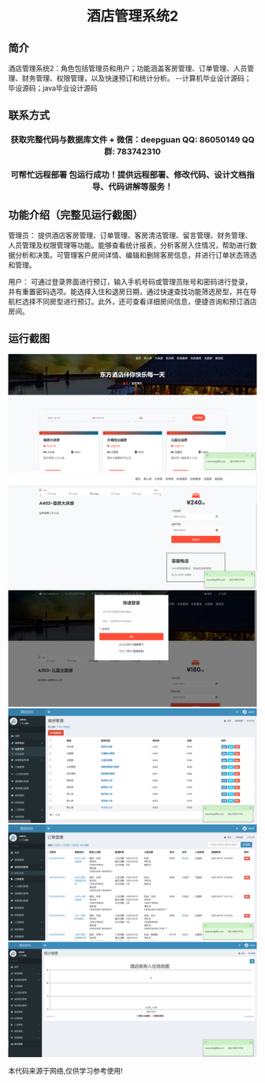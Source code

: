 <p><h1 align="center">酒店管理系统2</h1></p>

## 简介
酒店管理系统2：角色包括管理员和用户；功能涵盖客房管理、订单管理、人员管理、财务管理、权限管理，以及快速预订和统计分析。    --计算机毕业设计源码；毕设源码；java毕业设计源码


## 联系方式
<p><h3 align="center">获取完整代码与数据库文件 + 微信：deepguan QQ: 86050149 QQ群: 783742310</h3></p>
<p><h3 align="center">可帮忙远程部署 包运行成功！提供远程部署、修改代码、设计文档指导、代码讲解等服务！</h3></p>

## 功能介绍（完整见运行截图）
管理员： 提供酒店客房管理、订单管理、客房清洁管理、留言管理、财务管理、人员管理及权限管理等功能。能够查看统计报表，分析客房入住情况，帮助进行数据分析和决策。可管理客户房间详情、编辑和删除客房信息，并进行订单状态筛选和管理。

用户： 可通过登录界面进行预订，输入手机号码或管理员账号和密码进行登录，并有重置密码选项。能选择入住和退房日期，通过快速查找功能筛选房型，并在导航栏选择不同房型进行预订。此外，还可查看详细房间信息，便捷咨询和预订酒店房间。


## 运行截图
![](imgs/588112-20231021165920341-2077274739.png)
![](imgs/588112-20231021165924952-1567363615.png)
![](imgs/588112-20231021165929055-1427314193.png)
![](imgs/588112-20231021165932762-210505662.png)
![](imgs/588112-20231021165936215-1282319391.png)
![](imgs/588112-20231021165939771-1679401993.png)

<p>本代码来源于网络,仅供学习参考使用!</p>
